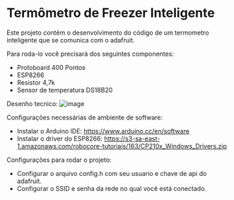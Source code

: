 # Termômetro de Freezer Inteligente
Este projeto contém o desenvolvimento do código de um termometro inteligente que se comunica com o adafruit.

Para roda-lo você precisará dos seguintes componentes:
- Protoboard 400 Pontos 
- ESP8266
- Resistor 4,7k
- Sensor de temperatura DS18B20

Desenho tecnico:
![image](https://github.com/BiancaDuarteRaposo/monitor-temperatura/assets/81635323/01e6bf57-a03f-4752-9ba6-d4c6aca71768)


Configurações necessárias de ambiente de software:
- Instalar o Arduino IDE: https://www.arduino.cc/en/software
- Instalar o driver do ESP8266: https://s3-sa-east-1.amazonaws.com/robocore-tutoriais/163/CP210x_Windows_Drivers.zip

Configurações para rodar o projeto:
- Configurar o arquivo config.h com seu usuario e chave de api do adafruit.
- Configurar o SSID e senha da rede no qual você está conectado.

